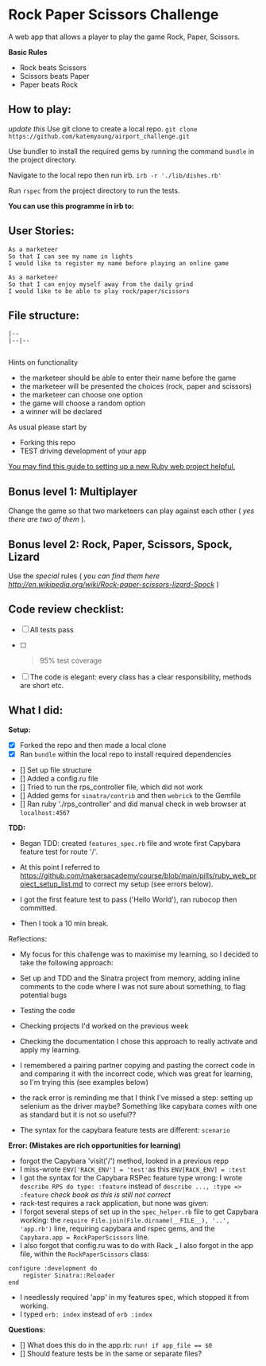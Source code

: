 # Rock Paper Scissors Challenge

A web app that allows a player to play the game Rock, Paper, Scissors. 
 
**Basic Rules**
- Rock beats Scissors
- Scissors beats Paper
- Paper beats Rock

## How to play:
*update this*
Use git clone to create a local repo. 
`git clone https://github.com/katemyoung/airport_challenge.git` 

Use bundler to install the required gems by running the command `bundle` in the project directory.

Navigate to the local repo then run irb.
`irb -r './lib/dishes.rb'`

Run `rspec` from the project directory to run the tests.

**You can use this programme in irb to:**

## User Stories:

```
As a marketeer
So that I can see my name in lights
I would like to register my name before playing an online game

As a marketeer
So that I can enjoy myself away from the daily grind
I would like to be able to play rock/paper/scissors
```

## File structure: 

```
|--
|--|--
  
```

Hints on functionality

- the marketeer should be able to enter their name before the game
- the marketeer will be presented the choices (rock, paper and scissors)
- the marketeer can choose one option
- the game will choose a random option
- a winner will be declared


As usual please start by

* Forking this repo
* TEST driving development of your app

[You may find this guide to setting up a new Ruby web project helpful.](https://github.com/makersacademy/course/blob/main/pills/ruby_web_project_setup_list.md)

## Bonus level 1: Multiplayer

Change the game so that two marketeers can play against each other ( _yes there are two of them_ ).

## Bonus level 2: Rock, Paper, Scissors, Spock, Lizard

Use the _special_ rules ( _you can find them here http://en.wikipedia.org/wiki/Rock-paper-scissors-lizard-Spock_ )



## Code review checklist:

- [ ] All tests pass
- [ ] >95% test coverage
- [ ] The code is elegant: every class has a clear responsibility, methods are short etc.



## What I did:

**Setup:**
- [x] Forked the repo and then made a local clone
- [x] Ran `bundle` within the local repo to install required dependencies
- [] Set up file structure
- [] Added a config.ru file
- [] Tried to run the rps_controller file, which did not work
- [] Added gems for `sinatra/contrib` and then `webrick` to the Gemfile
- [] Ran ruby './rps_controller' and did manual check in web browser at `localhost:4567`

**TDD:**
- Began TDD: created `features_spec.rb` file and wrote first Capybara feature test for route '/'.

- At this point I referred to https://github.com/makersacademy/course/blob/main/pills/ruby_web_project_setup_list.md to correct my setup (see errors below).
- I got the first feature test to pass ('Hello World'), ran rubocop then committed.
- Then I took a 10 min break.



Reflections:
- My focus for this challenge was to maximise my learning, so I decided to take the following approach:
- Set up and TDD and the Sinatra project from memory, adding inline comments to the code where I was not sure about something, to flag potential bugs
- Testing the code
- Checking projects I'd worked on the previous week
- Checking the documentation
I chose this approach to really activate and apply my learning.

- I remembered a pairing partner copying and pasting the correct code in and comparing it with the incorrect code, which was great for learning, so I'm trying this (see examples below)

- the rack error is reminding me that I think I've missed a step: setting up selenium as the driver maybe? Something like capybara comes with one as standard but it is not so useful??
- The syntax for the capybara feature tests are different: `scenario`


**Error: (Mistakes are rich opportunities for learning)**
- forgot the Capybara 'visit('/') method, looked in a previous repp
- I miss-wrote `ENV['RACK_ENV'] = 'test'`as this `ENV[RACK_ENV] = :test`
- I got the syntax for the Capybara RSPec feature type wrong: I wrote `describe RPS do type: :feature` instead of `describe ..., :type => :feature` *check book as this is still not correct*
- rack-test requires a rack application, but none was given: 
- I forgot several steps of set up in the `spec_helper.rb` file to get Capybara working: the `require File.join(File.dirname(__FILE__), '..', 'app.rb')` line, requiring capybara and rspec gems, and the `Capybara.app = RockPaperScissors` line.
- I also forgot that config.ru was to do with Rack
_ I also forgot in the app file, within the `RockPaperScissors` class:
```
configure :development do
    register Sinatra::Reloader
end
```
- I needlessly required 'app' in my features spec, which stopped it from working.
- I typed `erb: index` instead of `erb :index`

**Questions:**

- [] What does this do in the app.rb: `run! if app_file == $0`
- [] Should feature tests be in the same or separate files?
